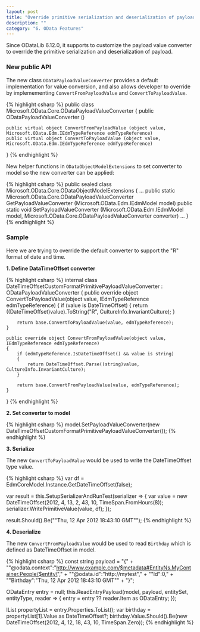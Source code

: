 ```yaml
---
layout: post
title: "Override primitive serialization and deserialization of payload"
description: ""
category: "6. OData Features"
---
```


Since ODataLib 6.12.0, it supports to customize the payload value converter to override the primitive serialization and deserialization of payload.

### New public API

The new class `ODataPayloadValueConverter` provides a default implementation for value conversion, and also allows developer to override by implemementing `ConvertFromPayloadValue` and `ConvertToPayloadValue`.

{% highlight csharp %}
public class Microsoft.OData.Core.ODataPayloadValueConverter {
	public ODataPayloadValueConverter ()

	public virtual object ConvertFromPayloadValue (object value, Microsoft.OData.Edm.IEdmTypeReference edmTypeReference)
	public virtual object ConvertToPayloadValue (object value, Microsoft.OData.Edm.IEdmTypeReference edmTypeReference)
}
{% endhighlight %}

New helper functions in `ODataObjectModelExtensions` to set converter to model so the new converter can be applied:

{% highlight csharp %}
public sealed class Microsoft.OData.Core.ODataObjectModelExtensions {
  ...
  public static Microsoft.OData.Core.ODataPayloadValueConverter GetPayloadValueConverter (Microsoft.OData.Edm.IEdmModel model)
  public static void SetPayloadValueConverter (Microsoft.OData.Edm.IEdmModel model, Microsoft.OData.Core.ODataPayloadValueConverter converter)
  ...
}
{% endhighlight %}

### Sample

Here we are trying to override the default converter to support the "R" format of date and time.   

<strong>1. Define DataTimeOffset converter</strong>

{% highlight csharp %}
internal class DateTimeOffsetCustomFormatPrimitivePayloadValueConverter : ODataPayloadValueConverter
{
    public override object ConvertToPayloadValue(object value, IEdmTypeReference edmTypeReference)
    {
        if (value is DateTimeOffset)
        {
            return ((DateTimeOffset)value).ToString("R", CultureInfo.InvariantCulture);
        }

        return base.ConvertToPayloadValue(value, edmTypeReference);
    }

    public override object ConvertFromPayloadValue(object value, IEdmTypeReference edmTypeReference)
    {
        if (edmTypeReference.IsDateTimeOffset() && value is string)
        {
            return DateTimeOffset.Parse((string)value, CultureInfo.InvariantCulture);
        }

        return base.ConvertFromPayloadValue(value, edmTypeReference);
    }
}
{% endhighlight %}

<strong>2. Set converter to model</strong>

{% highlight csharp %}
model.SetPayloadValueConverter(new DateTimeOffsetCustomFormatPrimitivePayloadValueConverter());
{% endhighlight %}

<strong>3. Serialize</strong>

The new `ConvertToPayloadValue` would be used to write the DateTimeOffset type value.

{% highlight csharp %}
var df = EdmCoreModel.Instance.GetDateTimeOffset(false);

var result = this.SetupSerializerAndRunTest(serializer =>
{
    var value = new DateTimeOffset(2012, 4, 13, 2, 43, 10, TimeSpan.FromHours(8));
    serializer.WritePrimitiveValue(value, df);
});

result.Should().Be("\"Thu, 12 Apr 2012 18:43:10 GMT\"");
{% endhighlight %}

<strong>4. Deserialize</strong>

The new `ConvertFromPayloadValue` would be used to read `Birthday` which is defined as DateTimeOffset in model.

{% highlight csharp %}
const string payload =
"{" +
"\"@odata.context\":\"http://www.example.com/$metadata#EntityNs.MyContainer.People/$entity\"," +
"\"@odata.id\":\"http://mytest\"," +
"\"Id\":0," +
"\"Birthday\":\"Thu, 12 Apr 2012 18:43:10 GMT\"" +
"}";

ODataEntry entry = null;
this.ReadEntryPayload(model, payload, entitySet, entityType, reader => { entry = entry ?? reader.Item as ODataEntry; });

IList<ODataProperty> propertyList = entry.Properties.ToList();
var birthday = propertyList[1].Value as DateTimeOffset?;
birthday.Value.Should().Be(new DateTimeOffset(2012, 4, 12, 18, 43, 10, TimeSpan.Zero));
{% endhighlight %}
